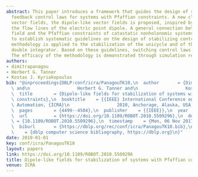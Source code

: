 ```yaml
---
abstract: This paper introduces a framework that guides the design of stabilizing
  feedback control laws for systems with Pfaffian constraints. A new class of N-dimensional
  vector fields, the dipole-like vector fields is proposed, inspired by the form of
  the flow lines of the electric point dipole. A general connection between the dipole-like
  field and the Pfaffian constraints of catastatic nonholonomic systems is exploited,
  to establish systematic guidelines on the design of stabilizing control laws. The
  methodology is applied to the stabilization of the unicycle and of the nonholonomic
  double integrator. Based on these guidelines, switching control laws are constructed.
  The efficacy of the methodology is demonstrated through simulation results.
authors:
- dimitrapanagou
- Herbert G. Tanner
- Kostas J. Kyriakopoulos
bib: "@inproceedings{DBLP:conf/icra/PanagouTK10,\n  author       = {Dimitra Panagou\
  \ and\n                  Herbert G. Tanner and\n                  Kostas J. Kyriakopoulos},\n\
  \  title        = {Dipole-like fields for stabilization of systems with Pfaffian\
  \ constraints},\n  booktitle    = {{IEEE} International Conference on Robotics and\
  \ Automation, {ICRA}\n                  2010, Anchorage, Alaska, USA, 3-7 May 2010},\n\
  \  pages        = {4499--4504},\n  publisher    = {{IEEE}},\n  year         = {2010},\n\
  \  url          = {https://doi.org/10.1109/ROBOT.2010.5509296},\n  doi         \
  \ = {10.1109/ROBOT.2010.5509296},\n  timestamp    = {Mon, 06 Nov 2017 12:15:02 +0100},\n\
  \  biburl       = {https://dblp.org/rec/conf/icra/PanagouTK10.bib},\n  bibsource\
  \    = {dblp computer science bibliography, https://dblp.org}\n}"
date: 2010-01-01
key: conf/icra/PanagouTK10
layout: papers
link: https://doi.org/10.1109/ROBOT.2010.5509296
title: Dipole-like fields for stabilization of systems with Pfaffian constraints.
venue: ICRA
---
```

